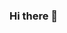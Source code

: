 ### Hi there 👋

<!--
Introduction
Hello! I'm [Your Name], a passionate [Your Role or Field]. I thrive on [Main Area of Interest or Expertise], constantly seeking opportunities to learn and grow in this domain.

Experience
I bring experience in [Describe Work Experience, Projects, or relevant background]. I aim to share my knowledge here on GitHub and learn from the community.

Projects
On GitHub, you'll find the projects I'm working on, including [List of Projects, Repositories, and brief descriptions].

Contact
For collaboration or inquiries, feel free to reach out via email at [Your Email Address].


-->
